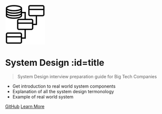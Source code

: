 ![System Design](_assets/img/logo.svg ':size=100')

# System Design :id=title

> System Design interview preparation guide for Big Tech Companies

- Get introduction to real world system components
- Explanation of all the system design termonology
- Example of real world system

[GitHub](https://github.com/milon/system-design)
[Learn More](/?id=system-design)
